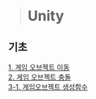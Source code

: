 > # Unity

## 기초

[1. 게임 오브젝트 이동](https://github.com/blueconecell/unity/blob/main/1.%20%EA%B2%8C%EC%9E%84%EC%98%A4%EB%B8%8C%EC%A0%9D%ED%8A%B8%20%EC%9D%B4%EB%8F%99.md)
<br>
[2. 게임 오브젝트 충돌](https://github.com/blueconecell/unity/blob/main/2.%20%EA%B2%8C%EC%9E%84%EC%98%A4%EB%B8%8C%EC%A0%9D%ED%8A%B8%20%EC%B6%A9%EB%8F%8C.md)
<br>
[3-1. 게임오브젝트 생성함수](https://github.com/blueconecell/unity/blob/main/3-1.%20%EA%B2%8C%EC%9E%84%EC%98%A4%EB%B8%8C%EC%A0%9D%ED%8A%B8%20%EC%83%9D%EC%84%B1%ED%95%A8%EC%88%98/3-1.%20%EA%B2%8C%EC%9E%84%EC%98%A4%EB%B8%8C%EC%A0%9D%ED%8A%B8%20%EC%83%9D%EC%84%B1%ED%95%A8%EC%88%98.md)
